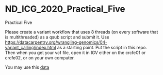 # ND_ICG_2020_Practical_Five
Practical Five

Please create a variant workflow that uses 8 threads (on every software that is multithreaded) as a qsub script and submit it. Use https://datacarpentry.org/wrangling-genomics/04-variant_calling/index.html as a starting point. Put the script in this repo. Then when you get your vcf file, open it in IGV either on the crcfe01 or crcfe02, or on your own computer. 

You may use this [data](https://figshare.com/articles/Data_Carpentry_Genomics_beta_2_0/7726454?file=14502617)
